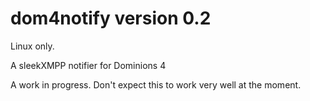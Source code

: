 dom4notify version 0.2
==========

Linux only.

A sleekXMPP notifier for Dominions 4

A work in progress. Don't expect this to work very well at the moment.